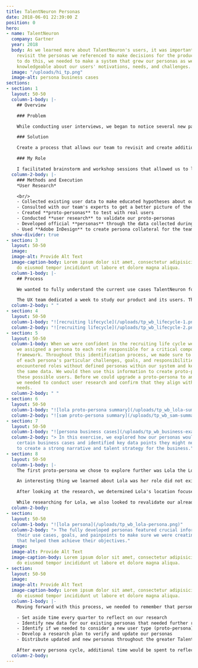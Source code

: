 ```yaml
---
title: TalentNeuron Personas
date: 2018-06-01 22:39:00 Z
position: 0
hero:
- name: TalentNeuron
  company: Gartner
  year: 2018
  body: As we learned more about TalentNeuron's users, it was important for us to
    revisit the personas we referenced to make decisions for the product. In order
    to do this, we needed to make a system that grew our personas as we became more
    knowledgeable about our users' motivations, needs, and challenges.
  image: "/uploads/hi_tp.png"
  image-alt: persona business cases
sections:
- section: 1
  layout: 50-50
  column-1-body: |-
    ## Overview

    ### Problem

    While conducting user interviews, we began to notice several new patterns in our user base and some of our users' processes and motivations became clearer. We also discovered new sets of core users that we had not considered before. Because of this data, we needed to re-visit our personas so we could make sure we were making the right product decisions for all of our users.

    ### Solution

    Create a process that allows our team to revisit and create additional personas when we collect data in user research that gives us new and additive information about our users.

    ### My Role

    I facilitated brainstorm and workshop sessions that allowed us to learn and think critically about our users, developed proto-personas and identified key users we wanted to test and validate for, collected data on users through user research, and helped distribute updated personas across the TalentNeuron organization.
  column-2-body: |-
    ### Methods and Execution
    *User Research*

    <br/>
    - Collected existing user data to make educated hypotheses about our users
    - Consulted with our team's experts to get a better picture of the recruiting process as a whole
    - Created **proto-personas** to test with real users
    - Conducted **user research** to validate our proto-personas
    - Developed official **personas** through the data collected during our user research
    - Used **Adobe InDesign** to create persona collateral for the team to use when developing features for the product
  show-divider: true
- section: 3
  layout: 50-50
  image: 
  image-alt: Provide Alt Text
  image-caption-body: Lorem ipsum dolor sit amet, consectetur adipisicing elit, sed
    do eiusmod tempor incididunt ut labore et dolore magna aliqua.
  column-1-body: |-
    ## Process

    We wanted to fully understand the current use cases TalentNeuron focuses on and how they help our users before defining how we will develop our personas. To achieve this, we needed to analyze the full recruiting life cycle and identify when and why users use our data within this process.

    The UX team dedicated a week to study our product and its users. This process included a variety of workshops and brainstorming sessions that helped guide conversations. We brought in colleagues from across the TalentNeuron organization who gave their input on our analysis based on their expertise within the business. They allowed us to address the concepts we overlooked and gave us a better understanding of what other factors could be affecting our users. Many of these experts were from our Product, Data Science, Customer Support, and Customer Service teams.
  column-2-body: " "
- section: 4
  layout: 50-50
  column-1-body: "![recruiting lifecycle](/uploads/tp_wb_lifecycle-1.png)"
  column-2-body: "![recruiting lifecycle](/uploads/tp_wb_lifecycle-2.png)"
- section: 5
  layout: 50-50
  column-1-body: When we were confident in the recruiting life cycle we outlined,
    we assigned a persona to each role responsible for a critical component of the
    framework. Throughout this identification process, we made sure to keep track
    of each persona's particular challenges, goals, and responsibilities. We quickly
    encountered roles without defined personas within our system and kept track of
    the same data. We would then use this information to create proto-personas for
    these possible users. Before we could upgrade a proto-persona to an official persona,
    we needed to conduct user research and confirm that they align with the business'
    needs.
  column-2-body: " "
- section: 6
  layout: 50-50
  column-1-body: "![lola proto-persona summary](/uploads/tp_wb_lola-summary.png)"
  column-2-body: "![sam proto-persona summary](/uploads/tp_wb_sam-summary.png)"
- section: 7
  layout: 50-50
  column-1-body: "![persona business cases](/uploads/tp_wb_business-examples.png)"
  column-2-body: "> In this exercise, we explored how our personas would work through
    certain business cases and identified key data points they might need to acquire
    to create a strong narrative and talent strategy for the business."
- section: 8
  layout: 50-50
  column-1-body: |-
    The first proto-persona we chose to explore further was Lola the Location Optimizer (working title). We defined most of Lola's interactions in our platform around location-based questions: i.e., how much is this location going to cost, what are the demographics of the area, what is the population, and other like questions. We already encountered several users in previous user research sessions that fit her profile and her active presence in the platform identified her as a primary user. To learn more about Lola, we reached out to users who matched her profile and asked them questions. The goal of this was to gather data about how they work and what their goals and challenges were. We also walked them through user tests to identify any similar behaviors and thoughts that these users might have when completing a task for a goal. These exercises gave us direct insight into what their roles were within their organizations and what their workflows looked like. We would take this data and compare it to our proto-persona to determine its validity.

    An interesting thing we learned about Lola was her role did not exist in many organizations due to how relatively new it was in the overall HR structure. Many of the businesses that hired Lolas specifically were more data-driven with larger HR departments. She did exist in other organizations at different capacities, however. Lola was often someone with a data analyst background who transitioned into talent analytics and was responsible for several aspects of the talent side of the business. She would solve problems for location-specific questions but would also develop analyses for the roles and skills needed within the organization. It was for this reason that we ended up debating on what title and responsibility scope to give Lola.

    After looking at the research, we determined Lola's location focused use case valid and increased the importance of talent data needed within her process. We went through many iterations of her title initially and settled on Strategic Workforce Analyst due to her main goal: create a data-backed analysis that recommends the best locations to consider developing based on location, talent, and other factors.

    While researching for Lola, we also looked to revalidate our already defined personas. We crafted questions for user interviews around our existing dataset to test if it was still representative of our users. Additionally, much like Lola, we walked them through user testing to evaluate behaviors and thought patterns while testing out future features for the platform. We found that many of the goals and needs outlined in our personas were still accurate, but some of their profile information needed to be updated. For example, we pinpointed that our recruiter persona was much more tech-savvy than previously identified.
  column-2-body: 
- section: 
  layout: 50-50
  column-1-body: "![lola persona](/uploads/tp_wb_lola-persona.png)"
  column-2-body: "> The fully developed personas featured crucial information about
    their use cases, goals, and painpoints to make sure we were creating features
    that helped them achieve their objectives."
  image: 
  image-alt: Provide Alt Text
  image-caption-body: Lorem ipsum dolor sit amet, consectetur adipisicing elit, sed
    do eiusmod tempor incididunt ut labore et dolore magna aliqua.
- section: 
  layout: 50-50
  image: 
  image-alt: Provide Alt Text
  image-caption-body: Lorem ipsum dolor sit amet, consectetur adipisicing elit, sed
    do eiusmod tempor incididunt ut labore et dolore magna aliqua.
  column-1-body: |-
    Moving forward with this process, we needed to remember that personas are living documents that should grow as our users develop, so we need to assess them regularly. The process was as follows:

    - Set aside time every quarter to reflect on our research
    - Identify new data for our existing personas that needed further review, if any
    - Identify if we needed to consider a new user type (proto-persona)
    - Develop a research plan to verify and update our personas
    - Distribute updated and new personas throughout the greater TalentNeuron organization

    After every persona cycle, additional time would be spent to reflect on the process itself and identify any opportunities to improve it, whether it be to streamline the process more or add more data collection methods.
  column-2-body: 
---
```


